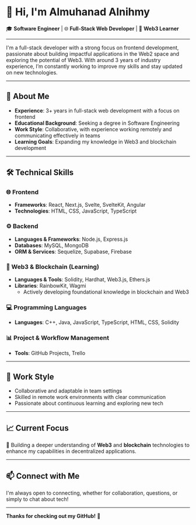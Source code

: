 # 👋 Hi, I'm Almuhanad Alnihmy

🎓 **Software Engineer** | 🌐 **Full-Stack Web Developer** | 🌱 **Web3 Learner**

---

I'm a full-stack developer with a strong focus on frontend development, passionate about building impactful applications in the Web2 space and exploring the potential of Web3. With around 3 years of industry experience, I’m constantly working to improve my skills and stay updated on new technologies.

---

## 🚀 About Me

- **Experience**: 3+ years in full-stack web development with a focus on frontend
- **Educational Background**: Seeking a degree in Software Engineering
- **Work Style**: Collaborative, with experience working remotely and communicating effectively in teams
- **Learning Goals**: Expanding my knowledge in Web3 and blockchain development

---

## 🛠️ Technical Skills

### 🌐 Frontend
- **Frameworks**: React, Next.js, Svelte, SvelteKit, Angular
- **Technologies**: HTML, CSS, JavaScript, TypeScript

### ⚙️ Backend
- **Languages & Frameworks**: Node.js, Express.js
- **Databases**: MySQL, MongoDB
- **ORM & Services**: Sequelize, Supabase, Firebase

### 🔗 Web3 & Blockchain (Learning)
- **Languages & Tools**: Solidity, Hardhat, Web3.js, Ethers.js
- **Libraries**: RainbowKit, Wagmi
  - Actively developing foundational knowledge in blockchain and Web3

### 💻 Programming Languages
- **Languages**: C++, Java, JavaScript, TypeScript, HTML, CSS, Solidity

### 📊 Project & Workflow Management
- **Tools**: GitHub Projects, Trello

---

## 🤝 Work Style
- Collaborative and adaptable in team settings
- Skilled in remote work environments with clear communication
- Passionate about continuous learning and exploring new tech

---

## 📈 Current Focus
🌱 Building a deeper understanding of **Web3** and **blockchain** technologies to enhance my capabilities in decentralized applications.

---

## 📫 Connect with Me

I'm always open to connecting, whether for collaboration, questions, or simply to chat about tech!

---

**Thanks for checking out my GitHub!** 🚀
